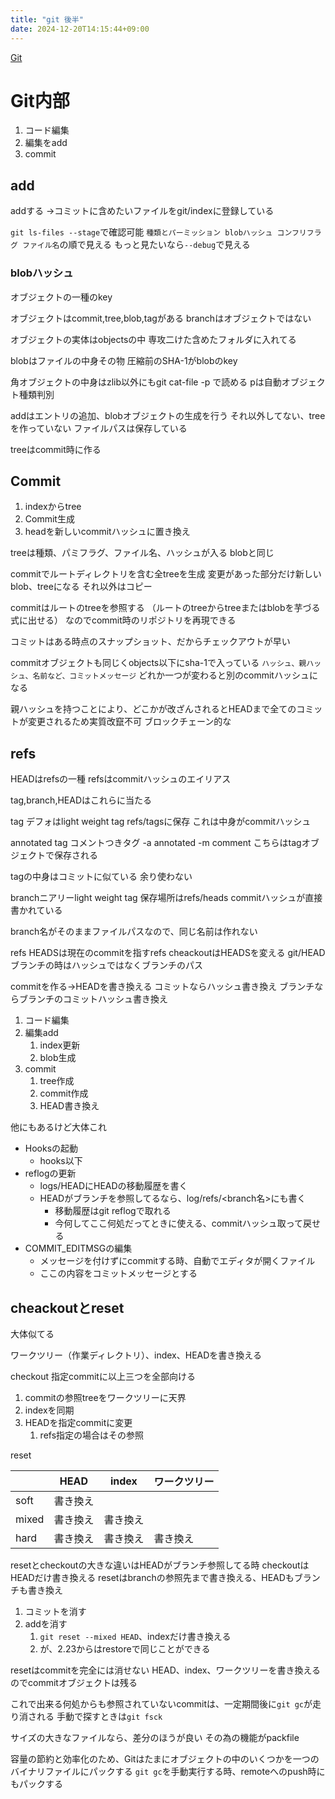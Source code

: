 ```yaml
---
title: "git 後半"
date: 2024-12-20T14:15:44+09:00
---
```

[Git](../../Bar/App/Git.md)

# Git内部

1. コード編集
2. 編集をadd
3. commit

## add
addする
→コミットに含めたいファイルをgit/indexに登録している

`git ls-files --stage`で確認可能
`種類とパーミッション blobハッシュ コンフリフラグ ファイル名`の順で見える
もっと見たいなら`--debug`で見える

### blobハッシュ



オブジェクトの一種のkey

オブジェクトはcommit,tree,blob,tagがある
branchはオブジェクトではない

オブジェクトの実体はobjectsの中
専攻二けた含めたフォルダに入れてる

blobはファイルの中身その物
圧縮前のSHA-1がblobのkey

角オブジェクトの中身はzlib以外にもgit cat-file -p で読める
pは自動オブジェクト種類判別

addはエントリの追加、blobオブジェクトの生成を行う
それ以外してない、treeを作っていない
ファイルパスは保存している

treeはcommit時に作る

## Commit
1. indexからtree
2. Commit生成 
3. headを新しいcommitハッシュに置き換え

treeは種類、パミフラグ、ファイル名、ハッシュが入る
blobと同じ

commitでルートディレクトリを含む全treeを生成
変更があった部分だけ新しいblob、treeになる
それ以外はコピー

commitはルートのtreeを参照する
（ルートのtreeからtreeまたはblobを芋づる式に出せる）
なのでcommit時のリポジトリを再現できる

コミットはある時点のスナップショット、だからチェックアウトが早い

commitオブジェクトも同じくobjects以下にsha-1で入っている
`ハッシュ、親ハッシュ、名前など、コミットメッセージ`
どれか一つが変わると別のcommitハッシュになる

親ハッシュを持つことにより、どこかが改ざんされるとHEADまで全てのコミットが変更されるため実質改竄不可
ブロックチェーン的な

## refs
HEADはrefsの一種
refsはcommitハッシュのエイリアス

tag,branch,HEADはこれらに当たる

tag
デフォはlight weight tag
refs/tagsに保存
これは中身がcommitハッシュ

annotated tag
コメントつきタグ
-a annotated -m comment
こちらはtagオブジェクトで保存される

tagの中身はコミットに似ている
余り使わない

branchニアリーlight weight tag
保存場所はrefs/heads
commitハッシュが直接書かれている

branch名がそのままファイルパスなので、同じ名前は作れない

refs
HEADSは現在のcommitを指すrefs
cheackoutはHEADSを変える
git/HEAD
ブランチの時はハッシュではなくブランチのパス

commitを作る→HEADを書き換える
コミットならハッシュ書き換え
ブランチならブランチのコミットハッシュ書き換え

1. コード編集
2. 編集add
    1. index更新
    2. blob生成
3. commit
    1. tree作成
    2. commit作成
    3. HEAD書き換え

他にもあるけど大体これ
- Hooksの起動
    - hooks以下
- reflogの更新
    - logs/HEADにHEADの移動履歴を書く
    - HEADがブランチを参照してるなら、log/refs/<branch名>にも書く
        - 移動履歴はgit reflogで取れる
        - 今何してここ何処だってときに使える、commitハッシュ取って戻せる
- COMMIT_EDITMSGの編集
    - メッセージを付けずにcommitする時、自動でエディタが開くファイル
    - ここの内容をコミットメッセージとする

## cheackoutとreset
大体似てる

ワークツリー（作業ディレクトリ）、index、HEADを書き換える

checkout
指定commitに以上三つを全部向ける
1. commitの参照treeをワークツリーに天界
2. indexを同期
3. HEADを指定commitに変更
    1. refs指定の場合はその参照

reset

|       | HEAD | index | ワークツリー |
| ----- | ---- | ----- | ------ |
| soft  | 書き換え |       |        |
| mixed | 書き換え | 書き換え  |        |
| hard  | 書き換え | 書き換え  | 書き換え   |

resetとcheckoutの大きな違いはHEADがブランチ参照してる時
checkoutはHEADだけ書き換える
resetはbranchの参照先まで書き換える、HEADもブランチも書き換え

1. コミットを消す
2. addを消す
    1. `git reset --mixed HEAD`、indexだけ書き換える
    2. が、2.23からはrestoreで同じことができる

resetはcommitを完全には消せない
HEAD、index、ワークツリーを書き換えるのでcommitオブジェクトは残る

これで出来る何処からも参照されていないcommitは、一定期間後に`git gc`が走り消される
手動で探すときは`git fsck`

サイズの大きなファイルなら、差分のほうが良い
その為の機能がpackfile

容量の節約と効率化のため、Gitはたまにオブジェクトの中のいくつかを一つのバイナリファイルにパックする
`git gc`を手動実行する時、remoteへのpush時にもパックする
